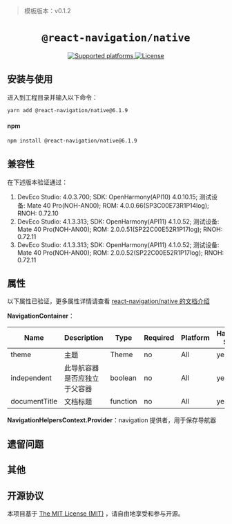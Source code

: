 > 模板版本：v0.1.2

<p align="center">
  <h1 align="center"> <code>@react-navigation/native</code> </h1>
</p>
<p align="center">
    <a href="https://github.com/react-navigation/react-navigation/tree/6.x/packages/native">
        <img src="https://img.shields.io/badge/platforms-android%20|%20ios%20|%20harmony%20-lightgrey.svg" alt="Supported platforms" />
    </a>
    <a href="https://github.com/react-navigation/react-navigation/blob/6.x/packages/native/LICENSE">
        <img src="https://img.shields.io/badge/license-MIT-green.svg" alt="License" />
    </a>
</p>

## 安装与使用

进入到工程目录并输入以下命令：

<!-- tabs:start -->

```bash
yarn add @react-navigation/native@6.1.9
```

#### **npm**

```bash
npm install @react-navigation/native@6.1.9
```

<!-- tabs:end -->

## 兼容性

在下述版本验证通过：

1. DevEco Studio: 4.0.3.700; SDK: OpenHarmony(API10) 4.0.10.15; 测试设备: Mate 40 Pro(NOH-AN00); ROM: 4.0.0.66(SP3C00E73R1P14log); RNOH: 0.72.10
2. DevEco Studio: 4.1.3.313; SDK: OpenHarmony(API11) 4.1.0.52; 测试设备: Mate 40 Pro(NOH-AN00); ROM: 2.0.0.51(SP22C00E52R1P17log); RNOH: 0.72.11
3. DevEco Studio: 4.1.3.313; SDK: OpenHarmony(API11) 4.1.0.52; 测试设备: Mate 40 Pro(NOH-AN00); ROM: 2.0.0.52(SP22C00E52R1P17log); RNOH: 0.72.11

## 属性

以下属性已验证，更多属性详情请查看 [react-navigation/native 的文档介绍](https://reactnavigation.org/docs/navigation-container)

**NavigationContainer**：

| Name          | Description                  | Type     | Required | Platform | HarmonyOS Support |
| ------------- | ---------------------------- | -------- | -------- | -------- | ----------------- |
| theme         | 主题                         | Theme    | no       | All      | yes               |
| independent   | 此导航容器是否应独立于父容器 | boolean  | no       | All      | yes               |
| documentTitle | 文档标题                     | function | no       | All      | yes               |

**NavigationHelpersContext.Provider**：navigation 提供者，用于保存导航器

## 遗留问题

## 其他

## 开源协议

本项目基于 [The MIT License (MIT)](https://github.com/react-navigation/react-navigation/blob/6.x/packages/native/LICENSE) ，请自由地享受和参与开源。
